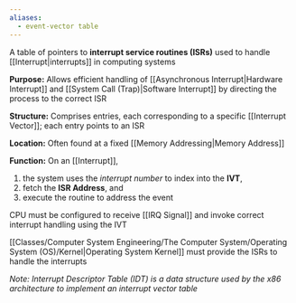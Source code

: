 ```yaml
---
aliases:
  - event-vector table
---
```

A table of pointers to **interrupt service routines (ISRs)** used to handle [[Interrupt|interrupts]] in computing systems

**Purpose:** Allows efficient handling of [[Asynchronous Interrupt|Hardware Interrupt]] and [[System Call (Trap)|Software Interrupt]] by directing the process to the correct ISR

**Structure:** Comprises entries, each corresponding to a specific [[Interrupt Vector]]; each entry points to an ISR

**Location:** Often found at a fixed [[Memory Addressing|Memory Address]] 

**Function:** On an [[Interrupt]], 
1. the system uses the *interrupt number* to index into the **IVT**, 
2. fetch the **ISR Address**, and 
3. execute the routine to address the event

CPU must be configured to receive [[IRQ Signal]] and invoke correct interrupt handling using the IVT

[[Classes/Computer System Engineering/The Computer System/Operating System (OS)/Kernel|Operating System Kernel]] must provide the ISRs to handle the interrupts

*Note: Interrupt Descriptor Table (IDT) is a data structure used by the x86 architecture to implement an interrupt vector table*